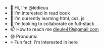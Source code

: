 - 👋 Hi, I’m @ledieuu
- 👀 I’m interested in read book
- 🌱 I’m currently learning html, css, js
- 💞️ I’m looking to collaborate on full-stack
- 📫 How to reach me dieule419@gmail.com
- 😄 Pronouns: 
- ⚡ Fun fact: i'm interested in here

<!---
ledieuu/ledieuu is a ✨ special ✨ repository because its `README.md` (this file) appears on your GitHub profile.
You can click the Preview link to take a look at your changes.
--->
